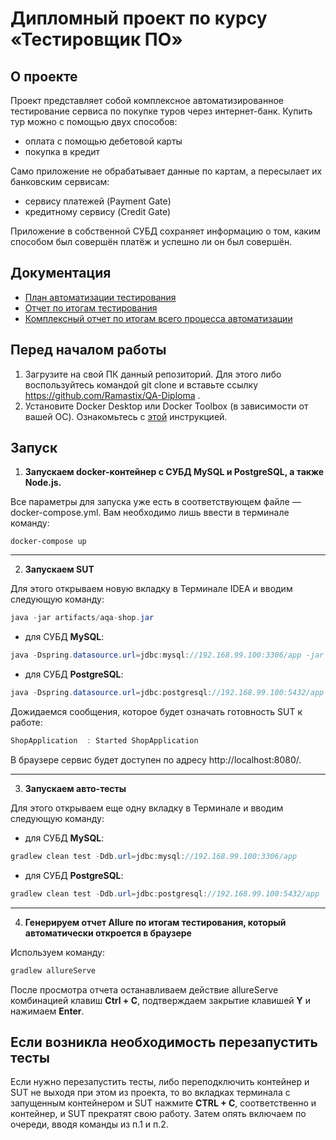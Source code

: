 # Дипломный проект по курсу «Тестировщик ПО»
## О проекте

Проект представляет собой комплексное автоматизированное тестирование сервиса по покупке туров через интернет-банк. Купить тур можно с помощью двух способов:
- оплата с помощью дебетовой карты
- покупка в кредит

Само приложение не обрабатывает данные по картам, а пересылает их банковским сервисам:
- сервису платежей (Payment Gate)
- кредитному сервису (Credit Gate)

Приложение в собственной СУБД сохраняет информацию о том, каким способом был совершён платёж и успешно ли он был совершён.

## Документация

- [План автоматизации тестирования](https://github.com/Ramastix/QA-Diploma/blob/main/Plan.md)
- [Отчет по итогам тестирования](https://github.com/Ramastix/QA-Diploma/blob/main/Report.md)
- [Комплексный отчет по итогам всего процесса автоматизации](https://github.com/Ramastix/QA-Diploma/blob/main/Summary.md)

## **Перед началом работы**
1. Загрузите на свой ПК данный репозиторий. Для этого либо воспользуйтесь командой git clone и вставьте ссылку https://github.com/Ramastix/QA-Diploma .
2. Установите Docker Desktop или Docker Toolbox (в зависимости от вашей ОС). Ознакомьтесь с [этой](https://github.com/netology-code/aqa-homeworks/blob/aqa4/docker/installation.md) инструкцией.

## **Запуск**
1. **Запускаем docker-контейнер с СУБД MySQL и PostgreSQL, а также Node.js.**

Все параметры для запуска уже есть в соответствующем файле — docker-compose.yml. Вам необходимо лишь ввести в терминале команду:
```
docker-compose up
```

---------

2. **Запускаем SUT**

Для этого открываем новую вкладку в Терминале IDEA и вводим следующую команду:
```java
java -jar artifacts/aqa-shop.jar
```
- для СУБД **MySQL**:
```java
java -Dspring.datasource.url=jdbc:mysql://192.168.99.100:3306/app -jar artifacts/aqa-shop.jar
```
- для СУБД **PostgreSQL**:
```java
java -Dspring.datasource.url=jdbc:postgresql://192.168.99.100:5432/app -jar artifacts/aqa-shop.jar
```
Дожидаемся сообщения, которое будет означать готовность SUT к работе:
```java
ShopApplication  : Started ShopApplication 
```

В браузере сервис будет доступен по адресу http://localhost:8080/.

---------

3. **Запускаем авто-тесты**

Для этого открываем еще одну вкладку в Терминале и вводим следующую команду:
- для СУБД **MySQL**:
```java
gradlew clean test -Ddb.url=jdbc:mysql://192.168.99.100:3306/app 
```
- для СУБД **PostgreSQL**:
```java
gradlew clean test -Ddb.url=jdbc:postgresql://192.168.99.100:5432/app
```
---------

4. **Генерируем отчет Allure по итогам тестирования, который автоматически откроется в браузере**

Используем команду:
```java
gradlew allureServe
```
После просмотра отчета останавливаем действие allureServe комбинацией клавиш **Ctrl + C**, подтверждаем закрытие клавишей **Y** и нажимаем **Enter**.

## **Если возникла необходимость перезапустить тесты**
Если нужно перезапустить тесты, либо переподключить контейнер и SUT не выходя при этом из проекта, то во вкладках терминала с запущенным контейнером 
и SUT нажмите **CTRL + C**, соответственно и контейнер, и SUT прекратят свою работу. Затем опять включаем по очереди, вводя команды из п.1 и п.2.
